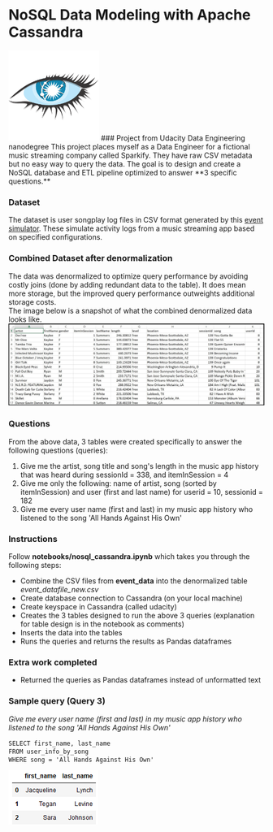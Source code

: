 # NoSQL Data Modeling with Apache Cassandra
<img src="images/cassandralogo.png">  
### Project from Udacity Data Engineering nanodegree
This project places myself as a Data Engineer for a fictional music streaming company called Sparkify. They have raw CSV metadata but no easy way to query the data.  
The goal is to design and create a NoSQL database and ETL pipeline optimized to answer **3 specific questions.**

### Dataset
The dataset is user songplay log files in CSV format generated by this [event simulator](https://github.com/Interana/eventsim). These simulate activity logs from a music streaming app based on specified configurations.  

### Combined Dataset after denormalization
The data was denormalized to optimize query performance by avoiding costly joins (done by adding redundant data to the table). It does mean more storage, but the improved query performance outweights additional storage costs.  
The image below is a snapshot of what the combined denormalized data looks like.  
<img src="images/image_event_datafile_new.jpg">  

### Questions
From the above data, 3 tables were created specifically to answer the following questions (queries):  

1. Give me the artist, song title and song's length in the music app history that was heard during  sessionId = 338, and itemInSession  = 4  
2. Give me only the following: name of artist, song (sorted by itemInSession) and user (first and last name) for userid = 10, sessionid = 182  
3. Give me every user name (first and last) in my music app history who listened to the song 'All Hands Against His Own'

### Instructions
Follow **notebooks/nosql_cassandra.ipynb** which takes you through the following steps:
- Combine the CSV files from **event_data** into the denormalized table *event_datafile_new.csv*
- Create database connection to Cassandra (on your local machine)
- Create keyspace in Cassandra (called udacity)
- Creates the 3 tables designed to run the above 3 queries (explanation for table design is in the notebook as comments)
- Inserts the data into the tables
- Runs the queries and returns the results as Pandas dataframes

### Extra work completed  
- Returned the queries as Pandas dataframes instead of unformatted text

### Sample query (Query 3)
*Give me every user name (first and last) in my music app history who listened to the song 'All Hands Against His Own'*
```
SELECT first_name, last_name            
FROM user_info_by_song
WHERE song = 'All Hands Against His Own'
```
<img src="images/query3_results.PNG">  

